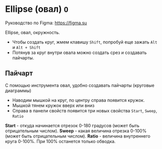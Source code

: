 # Ellipse (овал) `O`
Руководство по Figma: https://figma.su

Ellipse, овал, окружность.

* Чтобы создать круг, жмем клавишу `Shift`, попробуй еще зажать `Alt` и `Alt + Shift`
* Потянув за круг внутри овала можно создать срез и создавать пайчарты.

## Пайчарт
С помощью инструмента овал, удобно создавать пайчарты (круговые диаграммы)

- Наводим мышкой на круг, по центру справа появится кружок.
- Мышкой тянем кружок вверх или вниз
- Справа в панели свойств появится три новых свойства `Start`, `Sweep`, `Ratio`

**Start** - откуда начинается отрезок 0-180 градусов (может быть отрицательным числом).
**Sweep** - какая величина отрезка 0-100% (может быть отрицательным числом).
**Ratio** - величина внутреннего круга 0-100%. При 100% останется только обводка.